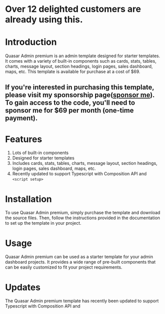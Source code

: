 # Over 12 delighted customers are already using this.

#  Introduction
Quasar Admin premium is an admin template designed for starter templates. It comes with a variety of built-in components
such as cards, stats, tables, charts, message layout, section headings, login pages, sales dashboard, maps, etc. This
template is available for purchase at a cost of $69.

## If you're interested in purchasing this template, please visit my sponsorship page([sponsor me](https://github.com/sponsors/pratik227)). To gain access to the code, you'll need to sponsor me for $69 per month (one-time payment).

# Features

1. Lots of built-in components
2. Designed for starter templates
3. Includes cards, stats, tables, charts, message layout, section headings, login pages, sales dashboard, maps, etc.
4. Recently updated to support Typescript with Composition API and `<script setup>`


# Installation

To use Quasar Admin premium, simply purchase the template and download the source files. Then, follow the instructions
provided in the documentation to set up the template in your project.

# Usage

Quasar Admin premium can be used as a starter template for your admin dashboard projects. It provides a wide range of
pre-built components that can be easily customized to fit your project requirements.

# Updates

The Quasar Admin premium template has recently been updated to support Typescript with Composition API
and <script setup>. This makes it even more versatile and powerful, allowing developers to build robust and scalable
admin dashboards with ease.

# Support

For any questions or issues related to the Quasar Admin premium template, please contact the developer via the contact
details provided in the documentation. Support is available to all customers who have purchased the template.

# Dashboards

![Alt text](assets/CRM_Dashboard.png?raw=true "Screenshot")


![Alt text](assets/Sales_Dashboard.png?raw=true "Screenshot")

# Stats

![Alt text](assets/Stats.png?raw=true "Screenshot")

# Cards

![Alt text](assets/Cards.png?raw=true "Screenshot")

# Login

![Alt text](assets/Login.png?raw=true "Screenshot")

